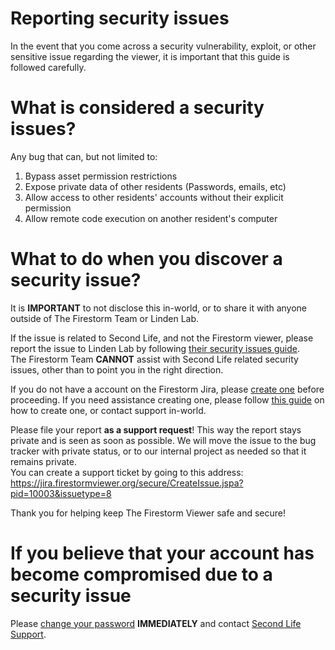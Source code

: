 # Reporting security issues
In the event that you come across a security vulnerability, exploit, or other sensitive issue regarding the viewer, it is important that this guide is followed carefully.

# What is considered a security issues?
Any bug that can, but not limited to:
1. Bypass asset permission restrictions
2. Expose private data of other residents (Passwords, emails, etc)
3. Allow access to other residents' accounts without their explicit permission
4. Allow remote code execution on another resident's computer

# What to do when you discover a security issue?
It is **IMPORTANT** to not disclose this in-world, or to share it with anyone outside of The Firestorm Team or Linden Lab.

If the issue is related to Second Life, and not the Firestorm viewer, please report the issue to Linden Lab by following [their security issues guide](https://wiki.secondlife.com/wiki/Security_issues).<br/>
The Firestorm Team **CANNOT** assist with Second Life related security issues, other than to point you in the right direction.

If you do not have a account on the Firestorm Jira, please [create one](http://jira.firestormviewer.org/secure/Signup!default.jspa) before proceeding. If you need assistance creating one, please follow [this guide](https://wiki.firestormviewer.org/file_a_jira#creating_an_account) on how to create one, or contact support in-world.


Please file your report **as a support request**! This way the report stays private and is seen as soon as possible. We will move the issue to the bug tracker with private status, or to our internal project as needed so that it remains private.<br/>
You can create a support ticket by going to this address:<br/>
https://jira.firestormviewer.org/secure/CreateIssue.jspa?pid=10003&issuetype=8

Thank you for helping keep The Firestorm Viewer safe and secure!

# If you believe that your account has become compromised due to a security issue
Please [change your password](https://community.secondlife.com/knowledgebase/english/password-and-account-information-r2/#Section__3) **IMMEDIATELY** and contact [Second Life Support](http://secondlife.com/community/support.php).
